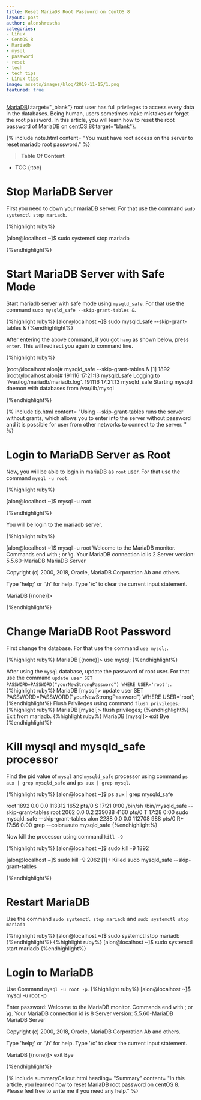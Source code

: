 ```yaml
---
title: Reset MariaDB Root Password on CentOS 8
layout: post
author: alonshrestha
categories:
- Linux
- CentOS 8
- Mariadb
- mysql
- password
- reset
- tech
- tech tips
- Linux tips
image: assets/images/blog/2019-11-15/1.png
featured: true
---
```


[MariaDB](https://mariadb.org/){:target="_blank"} root user has full privileges to access every data in the databases. Being human, users sometimes make mistakes or forget the root password. In this article, you will learn how to reset the root password of MariaDB on [centOS 8](https://www.centos.org/){:target="blank"}.

{% include note.html content= "You must have root access on the server to reset mariadb root password." %}

> **Table Of Content**

* TOC
{:toc}

# Stop MariaDB Server
First you need to down your mariaDB server. For that use the command `sudo systemctl stop mariadb`.  

{%highlight ruby%}

[alon@localhost ~]$ sudo systemctl stop mariadb

{%endhighlight%}

# Start MariaDB Server with Safe Mode
Start mariadb server with safe mode using `mysqld_safe`. For that use the command `sudo mysqld_safe --skip-grant-tables &`.

{%highlight ruby%}
[alon@localhost ~]$ sudo mysqld_safe --skip-grant-tables &
{%endhighlight%}

After entering the above command, if you got `hang` as shown below, press `enter`.  This will redirect you again to command line.

{%highlight ruby%}

[root@localhost alon]# mysqld_safe --skip-grant-tables &
[1] 1892
[root@localhost alon]# 191116 17:21:13 mysqld_safe Logging to '/var/log/mariadb/mariadb.log'.
191116 17:21:13 mysqld_safe Starting mysqld daemon with databases from /var/lib/mysql

{%endhighlight%}

{% include tip.html content= "Using --skip-grant-tables  runs the server without grants, which allows you to enter into the server without password and it is possible for user from other networks to connect to the server. " %}
# Login to MariaDB Server as Root
Now, you will be able  to login in mariaDB as `root` user. For that use the command `mysql -u root`.

{%highlight ruby%}

[alon@localhost ~]$ mysql -u root

{%endhighlight%}

You will be login to the mariadb server.  

{%highlight ruby%}

[alon@localhost ~]$ mysql -u root
Welcome to the MariaDB monitor.  Commands end with ; or \g.
Your MariaDB connection id is 2
Server version: 5.5.60-MariaDB MariaDB Server

Copyright (c) 2000, 2018, Oracle, MariaDB Corporation Ab and others.

Type 'help;' or '\h' for help. Type '\c' to clear the current input statement.

MariaDB [(none)]>

{%endhighlight%}

# Change MariaDB Root Password
First change the database. For that use the command `use mysql;`.

{%highlight ruby%}
MariaDB [(none)]> use mysql;
{%endhighlight%}

After using the `mysql` database, update the password of root user. For that use the command `update user SET PASSWORD=PASSWORD("yourNewStrongPassword") WHERE USER='root';`.
{%highlight ruby%}
MariaDB [mysql]> update user SET PASSWORD=PASSWORD("yourNewStrongPassword") WHERE USER='root';
{%endhighlight%}
Flush Privileges using command `flush privileges;`
{%highlight ruby%}
MariaDB [mysql]> flush privileges;
{%endhighlight%}
Exit from mariadb.
{%highlight ruby%}
MariaDB [mysql]> exit
Bye
{%endhighlight%}

# Kill mysql and mysqld_safe processor
Find the pid value of `mysql` and `mysqld_safe` processor using command `ps aux | grep mysqld_safe` and `ps aux | grep mysql`.

{%highlight ruby%}
[alon@localhost ~]$ ps aux | grep mysqld_safe

root      1892  0.0  0.0 113312  1652 pts/0    S    17:21   0:00 /bin/sh /bin/mysqld_safe --skip-grant-tables
root      2062  0.0  0.2 239088  4160 pts/0    T    17:28   0:00 sudo mysqld_safe --skip-grant-tables
alon      2288  0.0  0.0 112708   988 pts/0    R+   17:56   0:00 grep --color=auto mysqld_safe
{%endhighlight%}

Now kill the processor using command `kill -9`

{%highlight ruby%}
[alon@localhost ~]$ sudo kill -9 1892

[alon@localhost ~]$ sudo kill -9 2062
[1]+  Killed                  sudo mysqld_safe --skip-grant-tables

{%endhighlight%}

# Restart MariaDB
Use the command `sudo systemctl stop mariadb` and `sudo systemctl stop mariadb`

{%highlight ruby%}
[alon@localhost ~]$ sudo systemctl stop mariadb
{%endhighlight%}
{%highlight ruby%}
[alon@localhost ~]$ sudo systemctl start mariadb
{%endhighlight%}

# Login to MariaDB 
Use Command `mysql -u root -p`.
{%highlight ruby%}
[alon@localhost ~]$ mysql -u root -p

Enter password:
Welcome to the MariaDB monitor.  Commands end with ; or \g.
Your MariaDB connection id is 8
Server version: 5.5.60-MariaDB MariaDB Server

Copyright (c) 2000, 2018, Oracle, MariaDB Corporation Ab and others.

Type 'help;' or '\h' for help. Type '\c' to clear the current input statement.

MariaDB [(none)]> exit
Bye

{%endhighlight%}


{% include summaryCallout.html heading= "Summary" content= "In this article, you learned how to reset MariaDB root password on centOS 8. Please feel free to write me if you need any help." %}